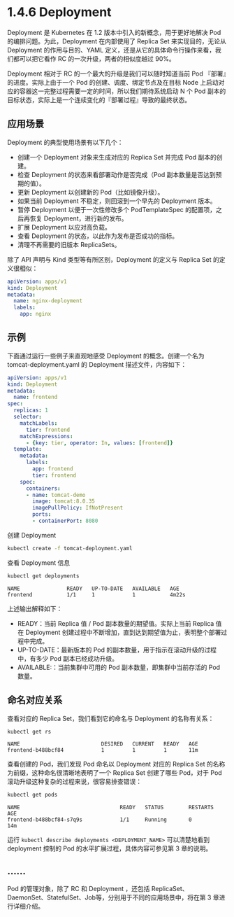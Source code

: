 # 1.4.6 Deployment

Deployment 是 Kubernetes 在 1.2 版本中引入的新概念，用于更好地解决 Pod 的编排问题。为此，Deployment 在内部使用了 Replica Set 来实现目的，无论从 Deployment 的作用与目的、YAML 定义，还是从它的具体命令行操作来看，我们都可以把它看作 RC 的一次升级，两者的相似度越过 90%。

Deployment 相对于 RC 的一个最大的升级是我们可以随时知道当前 Pod 『部署』的进度。实际上由于一个 Pod 的创建、调度、绑定节点及在目标 Node 上启动对应的容器这一完整过程需要一定的时间，所以我们期待系统启动 N 个 Pod 副本的目标状态，实际上是一个连续变化的『部署过程』导致的最终状态。

## 应用场景

Deployment 的典型使用场景有以下几个：
* 创建一个 Deployment 对象来生成对应的 Replica Set 并完成 Pod 副本的创建。
* 检查 Deployment 的状态来看部署动作是否完成（Pod 副本数量是否达到预期的值）。
* 更新 Deployment 以创建新的 Pod（比如镜像升级）。
* 如果当前 Deployment 不稳定，则回滚到一个早先的 Deployment 版本。
* 暂停 Deployment 以便于一次性修改多个 PodTemplateSpec 的配置项，之后再恢复 Deployment，进行新的发布。
* 扩展 Deployment 以应对高负载。
* 查看 Deployment 的状态，以此作为发布是否成功的指标。
* 清理不再需要的旧版本 ReplicaSets。

除了 API 声明与 Kind 类型等有所区别，Deployment 的定义与 Replica Set 的定义很相似：
```yaml
apiVersion: apps/v1
kind: Deployment
metadata:
  name: nginx-deployment
  labels:
    app: nginx
```

## 示例

下面通过运行一些例子来直观地感受 Deployment 的概念。创建一个名为 tomcat-deployment.yaml 的 Deployment 描述文件，内容如下：
```yaml
apiVersion: apps/v1
kind: Deployment
metadata:
  name: frontend
spec: 
  replicas: 1
  selector:
    matchLabels:
      tier: frontend
    matchExpressions:
      - {key: tier, operator: In, values: [frontend]}
  template:
    metadata:
      labels:
        app: frontend
        tier: frontend
    spec:
      containers:
      - name: tomcat-demo
        image: tomcat:8.0.35
        imagePullPolicy: IfNotPresent
        ports:
        - containerPort: 8080
```

创建 Deployment
```bash
kubectl create -f tomcat-deployment.yaml
```

查看 Deployment 信息
```bash
kubectl get deployments
```
```text
NAME               READY   UP-TO-DATE   AVAILABLE   AGE
frontend           1/1     1            1           4m22s
```

上述输出解释如下：
* READY：当前 Replica 值 / Pod 副本数量的期望值。实际上当前 Replica 值在 Deployment 创建过程中不断增加，直到达到期望值为止，表明整个部署过程中完成。
* UP-TO-DATE：最新版本的 Pod 的副本数量，用于指示在滚动升级的过程中，有多少 Pod 副本已经成功升级。
* AVAILABLE:：当前集群中可用的 Pod 副本数量，即集群中当前存活的 Pod 数量。

## 命名对应关系

查看对应的 Replica Set，我们看到它的命名与 Deployment 的名称有关系：
```bash
kubectl get rs
```
```text
NAME                          DESIRED   CURRENT   READY   AGE
frontend-b488bcf84            1         1         1       11m
```

查看创建的 Pod，我们发现 Pod 命名以 Deployment 对应的 Replica Set 的名称为前缀，这种命名很清晰地表明了一个 Replica Set 创建了哪些 Pod，对于 Pod 滚动升级这种复杂的过程来说，很容易排查错误：
```bash
kubectl get pods
```
```text
NAME                                READY   STATUS        RESTARTS   AGE
frontend-b488bcf84-s7q9s            1/1     Running       0          14m
```

运行 `kubectl describe deployments <DEPLOYMENT_NAME>` 可以清楚地看到 deployment 控制的 Pod 的水平扩展过程，具体内容可参见第 3 章的说明。

## ......

Pod 的管理对象，除了 RC 和 Deployment ，还包括 ReplicaSet、DaemonSet、StatefulSet、Job等，分别用于不同的应用场景中，将在第 3 章进行详细介绍。
